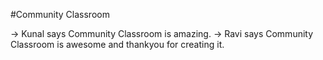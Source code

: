 #Community Classroom 

-> Kunal says Community Classroom is amazing.
-> Ravi says Community Classroom is awesome and thankyou for creating it. 
